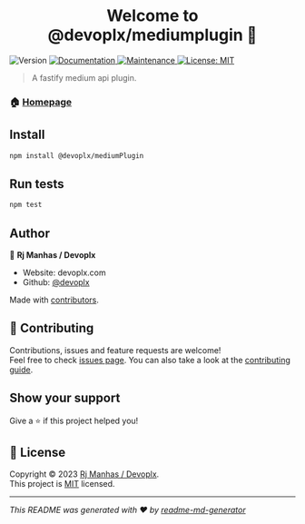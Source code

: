 <h1 align="center">Welcome to @devoplx/mediumplugin 👋</h1>
<p>
  <img alt="Version" src="https://img.shields.io/badge/version-0-blue.svg?cacheSeconds=2592000" />
  <a href="https://github.com/devoplx/mediumFastifyPlugin#readme" target="_blank">
    <img alt="Documentation" src="https://img.shields.io/badge/documentation-yes-brightgreen.svg" />
  </a>
  <a href="https://github.com/devoplx/mediumFastifyPlugin/graphs/commit-activity" target="_blank">
    <img alt="Maintenance" src="https://img.shields.io/badge/Maintained%3F-yes-green.svg" />
  </a>
  <a href="https://github.com/devoplx/mediumFastifyPlugin/blob/master/LICENSE" target="_blank">
    <img alt="License: MIT" src="https://img.shields.io/github/license/devoplx/@devoplx/mediumplugin" />
  </a>
</p>

> A fastify medium api plugin.

### 🏠 [Homepage](https://github.com/devoplx/mediumFastifyPlugin#readme)

## Install

```sh
npm install @devoplx/mediumPlugin
```

## Run tests

```sh
npm test
```

## Author

👤 **Rj Manhas / Devoplx**

* Website: devoplx.com
* Github: [@devoplx](https://github.com/devoplx)

Made with [contributors](https://github.com/jaywcjlove/github-action-contributors).

## 🤝 Contributing

Contributions, issues and feature requests are welcome!<br />Feel free to check [issues page](https://github.com/devoplx/mediumFastifyPlugin/issues). You can also take a look at the [contributing guide](https://github.com/devoplx/mediumFastifyPlugin/blob/master/CONTRIBUTING.md).

## Show your support

Give a ⭐️ if this project helped you!

## 📝 License

Copyright © 2023 [Rj Manhas / Devoplx](https://github.com/devoplx).<br />
This project is [MIT](https://github.com/devoplx/mediumFastifyPlugin/blob/master/LICENSE) licensed.

***
_This README was generated with ❤️ by [readme-md-generator](https://github.com/kefranabg/readme-md-generator)_
